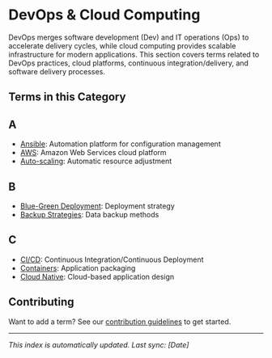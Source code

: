 # DevOps & Cloud Computing

DevOps merges software development (Dev) and IT operations (Ops) to accelerate delivery cycles, while cloud computing provides scalable infrastructure for modern applications. This section covers terms related to DevOps practices, cloud platforms, continuous integration/delivery, and software delivery processes.

## Terms in this Category

## A
- [Ansible](ansible.md): Automation platform for configuration management
- [AWS](aws.md): Amazon Web Services cloud platform
- [Auto-scaling](auto-scaling.md): Automatic resource adjustment

## B
- [Blue-Green Deployment](blue-green-deployment.md): Deployment strategy
- [Backup Strategies](backup-strategies.md): Data backup methods

## C
- [CI/CD](ci-cd.md): Continuous Integration/Continuous Deployment
- [Containers](containers.md): Application packaging
- [Cloud Native](cloud-native.md): Cloud-based application design
  
  
## Contributing
Want to add a term? See our [contribution guidelines](../../CONTRIBUTING.md) to get started.

---
*This index is automatically updated. Last sync: [Date]*